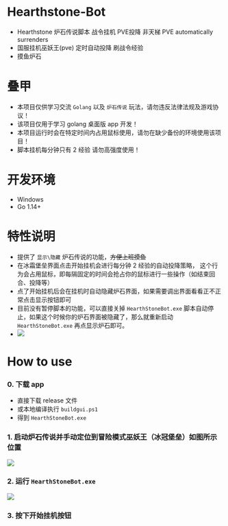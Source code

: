 # Hearthstone-Bot
- Hearthstone 炉石传说脚本 战令挂机 PVE投降 非天梯 PVE automatically surrenders
- 国服挂机巫妖王(pve) 定时自动投降 刷战令经验
- 摸鱼炉石

# 叠甲
- 本项目仅供学习交流 `Golang` 以及 `炉石传说` 玩法，请勿违反法律法规及游戏协议！
- 该项目仅用于学习 golang 桌面版 app 开发！
- 本项目运行时会在特定时间内占用鼠标使用，请勿在缺少备份的环境使用该项目！
- 脚本挂机每分钟只有 2 经验 请勿高强度使用！

# 开发环境
- Windows
- Go 1.14+

# 特性说明
- 提供了 `显示\隐藏` 炉石传说的功能，~~方便上班摸鱼~~
- 在冰霜堡垒界面点击开始挂机会进行每分钟 2 经验的自动投降策略， 这个行为会占用鼠标，即每隔固定的时间会抢占你的鼠标进行一些操作（如结束回合、投降等）
- 点了开始挂机后会在挂机时自动隐藏炉石界面，如果需要调出界面看看正不正常点击显示按钮即可
- 目前没有暂停脚本的功能，可以直接关掉 `HearthStoneBot.exe` 脚本自动停止，如果这个时候你的炉石界面被隐藏了，那么就重新启动 `HearthStoneBot.exe` 再点显示炉石即可。
- ![](https://s3.bmp.ovh/imgs/2025/03/20/25b63e881009b699.png)


# How to use
### 0. 下载 app
- 直接下载 release 文件
- 或本地编译执行 `buildgui.ps1` 
- 得到 `HearthStoneBot.exe`

### 1. 启动炉石传说并手动定位到冒险模式巫妖王（冰冠堡垒）如图所示位置
   ![](https://s3.bmp.ovh/imgs/2025/03/20/32735e8c68bafef8.png)

### 2. 运行 `HearthStoneBot.exe`
![](https://s3.bmp.ovh/imgs/2025/03/20/25b63e881009b699.png)

### 3. 按下开始挂机按钮
